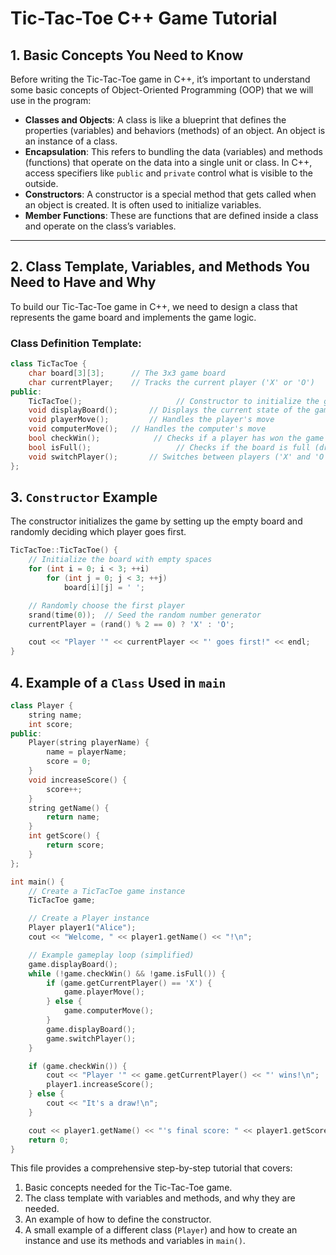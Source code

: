 # Tic-Tac-Toe C++ Game Tutorial

## 1. Basic Concepts You Need to Know

Before writing the Tic-Tac-Toe game in C++, it’s important to understand some basic concepts of Object-Oriented Programming (OOP) that we will use in the program:

- **Classes and Objects**: A class is like a blueprint that defines the properties (variables) and behaviors (methods) of an object. An object is an instance of a class.
- **Encapsulation**: This refers to bundling the data (variables) and methods (functions) that operate on the data into a single unit or class. In C++, access specifiers like `public` and `private` control what is visible to the outside.
- **Constructors**: A constructor is a special method that gets called when an object is created. It is often used to initialize variables.
- **Member Functions**: These are functions that are defined inside a class and operate on the class’s variables.

---

## 2. Class Template, Variables, and Methods You Need to Have and Why

To build our Tic-Tac-Toe game in C++, we need to design a class that represents the game board and implements the game logic.

### Class Definition Template:

```cpp
class TicTacToe {
    char board[3][3];      // The 3x3 game board
    char currentPlayer;    // Tracks the current player ('X' or 'O')
public:
    TicTacToe();                     // Constructor to initialize the game
    void displayBoard();       // Displays the current state of the game board
    void playerMove();         // Handles the player's move
    void computerMove();   // Handles the computer's move
    bool checkWin();            // Checks if a player has won the game
    bool isFull();                   // Checks if the board is full (draw)
    void switchPlayer();       // Switches between players ('X' and 'O')
};
```

## 3. `Constructor` Example

The constructor initializes the game by setting up the empty board and randomly deciding which player goes first.

```cpp
TicTacToe::TicTacToe() {
    // Initialize the board with empty spaces
    for (int i = 0; i < 3; ++i)
        for (int j = 0; j < 3; ++j)
            board[i][j] = ' ';

    // Randomly choose the first player
    srand(time(0));  // Seed the random number generator
    currentPlayer = (rand() % 2 == 0) ? 'X' : 'O';

    cout << "Player '" << currentPlayer << "' goes first!" << endl;
}
```

## 4. Example of a `Class` Used in `main`

```cpp
class Player {
    string name;
    int score;
public:
    Player(string playerName) {
        name = playerName;
        score = 0;
    }
    void increaseScore() {
        score++;
    }
    string getName() {
        return name;
    }
    int getScore() {
        return score;
    }
};
```
```cpp
int main() {
    // Create a TicTacToe game instance
    TicTacToe game;

    // Create a Player instance
    Player player1("Alice");
    cout << "Welcome, " << player1.getName() << "!\n";

    // Example gameplay loop (simplified)
    game.displayBoard();
    while (!game.checkWin() && !game.isFull()) {
        if (game.getCurrentPlayer() == 'X') {
            game.playerMove();
        } else {
            game.computerMove();
        }
        game.displayBoard();
        game.switchPlayer();
    }

    if (game.checkWin()) {
        cout << "Player '" << game.getCurrentPlayer() << "' wins!\n";
        player1.increaseScore();
    } else {
        cout << "It's a draw!\n";
    }

    cout << player1.getName() << "'s final score: " << player1.getScore() << endl;
    return 0;
}
```


This file provides a comprehensive step-by-step tutorial that covers:

1. Basic concepts needed for the Tic-Tac-Toe game.
2. The class template with variables and methods, and why they are needed.
3. An example of how to define the constructor.
4. A small example of a different class (`Player`) and how to create an instance and use its methods and variables in `main()`.


